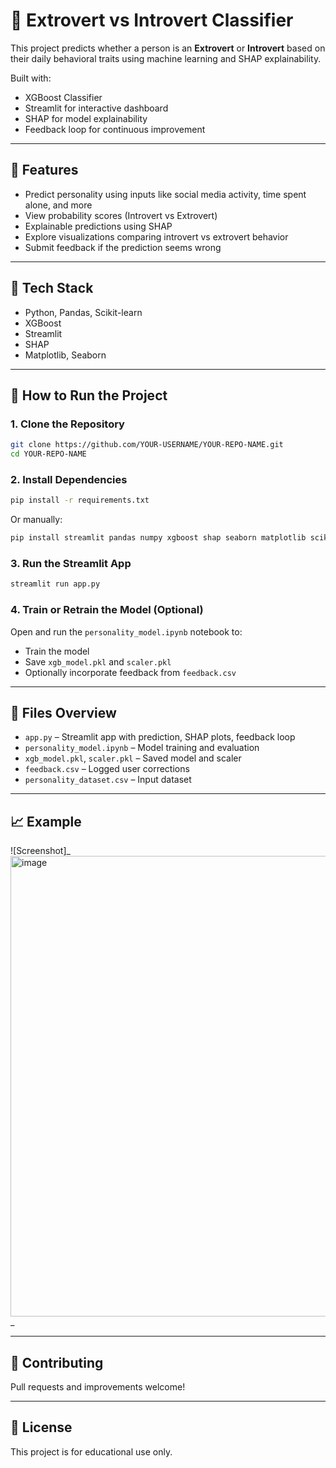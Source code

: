 # 🧠 Extrovert vs Introvert Classifier

This project predicts whether a person is an **Extrovert** or **Introvert** based on their daily behavioral traits using machine learning and SHAP explainability.

Built with:

- XGBoost Classifier
- Streamlit for interactive dashboard
- SHAP for model explainability
- Feedback loop for continuous improvement

---

## 🚀 Features

- Predict personality using inputs like social media activity, time spent alone, and more
- View probability scores (Introvert vs Extrovert)
- Explainable predictions using SHAP
- Explore visualizations comparing introvert vs extrovert behavior
- Submit feedback if the prediction seems wrong

---

## 🧰 Tech Stack

- Python, Pandas, Scikit-learn
- XGBoost
- Streamlit
- SHAP
- Matplotlib, Seaborn

---

## 🧪 How to Run the Project

### 1. Clone the Repository

```bash
git clone https://github.com/YOUR-USERNAME/YOUR-REPO-NAME.git
cd YOUR-REPO-NAME
```

### 2. Install Dependencies

```bash
pip install -r requirements.txt
```

Or manually:

```bash
pip install streamlit pandas numpy xgboost shap seaborn matplotlib scikit-learn joblib
```

### 3. Run the Streamlit App

```bash
streamlit run app.py
```

### 4. Train or Retrain the Model (Optional)

Open and run the `personality_model.ipynb` notebook to:

- Train the model
- Save `xgb_model.pkl` and `scaler.pkl`
- Optionally incorporate feedback from `feedback.csv`

---

## 📁 Files Overview

- `app.py` – Streamlit app with prediction, SHAP plots, feedback loop
- `personality_model.ipynb` – Model training and evaluation
- `xgb_model.pkl`, `scaler.pkl` – Saved model and scaler
- `feedback.csv` – Logged user corrections
- `personality_dataset.csv` – Input dataset

---

## 📈 Example

![Screenshot]_<img width="1280" height="737" alt="image" src="https://github.com/user-attachments/assets/bb915347-824a-4f10-b83c-12439c235b22" />
_

---

## 🤝 Contributing

Pull requests and improvements welcome!

---

## 📄 License

This project is for educational use only.

